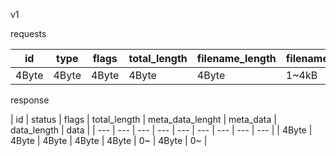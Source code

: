 
v1

requests  

| id | type | flags | total_length | filename_length | filename | meta_data_length | meta_data | data_length | data |
| --- | --- | --- | --- | --- | --- | --- | --- | --- | --- |
| 4Byte | 4Byte | 4Byte | 4Byte | 4Byte | 1~4kB | 4Byte | 0~ | 4Byte | 0~ |


response

| id | status | flags | total_length | meta_data_lenght | meta_data | data_length | data |
| --- | --- | --- | --- | --- | --- | --- | --- | --- |
| 4Byte | 4Byte | 4Byte | 4Byte | 4Byte | 0~ | 4Byte | 0~ |

